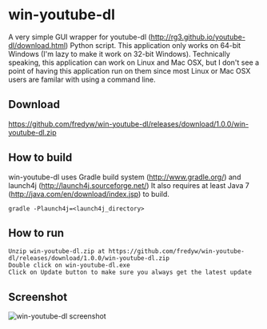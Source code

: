 win-youtube-dl
==============

A very simple GUI wrapper for youtube-dl (http://rg3.github.io/youtube-dl/download.html) Python script.
This application only works on 64-bit Windows (I'm lazy to make it work on 32-bit Windows).
Technically speaking, this application can work on Linux and Mac OSX, but I don't see a point of
having this application run on them since most Linux or Mac OSX users are familar with
using a command line.

Download
--------
https://github.com/fredyw/win-youtube-dl/releases/download/1.0.0/win-youtube-dl.zip

How to build
------------
win-youtube-dl uses Gradle build system (http://www.gradle.org/) and launch4j (http://launch4j.sourceforge.net/)
It also requires at least Java 7 (http://java.com/en/download/index.jsp) to build.

    gradle -Plaunch4j=<launch4j_directory>

How to run
--------------
    Unzip win-youtube-dl.zip at https://github.com/fredyw/win-youtube-dl/releases/download/1.0.0/win-youtube-dl.zip
    Double click on win-youtube-dl.exe
    Click on Update button to make sure you always get the latest update

Screenshot
----------
![win-youtube-dl screenshot](https://raw.github.com/fredyw/win-youtube-dl/master/win-youtube-dl.png)    

